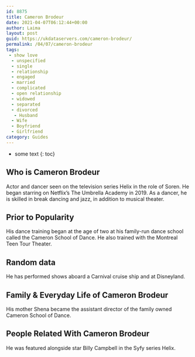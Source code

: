 ```yaml
---
id: 8875
title: Cameron Brodeur
date: 2021-04-07T06:12:44+00:00
author: Laima
layout: post
guid: https://ukdataservers.com/cameron-brodeur/
permalink: /04/07/cameron-brodeur
tags:
 - show love
  - unspecified
  - single
  - relationship
  - engaged
  - married
  - complicated
  - open relationship
  - widowed
  - separated
  - divorced
   - Husband
  - Wife
  - Boyfriend
  - Girlfriend
category: Guides
---
```


* some text
{: toc}


## Who is Cameron Brodeur
                  
                  
                  
Actor and dancer seen on the television series Helix in the role of Soren. He began starring on Netflix&#8217;s The Umbrella Academy in 2019. As a dancer, he is skilled in break dancing and jazz, in addition to musical theater.
                  
              
            
              
            
                
                
                
## Prior to Popularity
                  
                  
                  
His dance training began at the age of two at his family-run dance school called the Cameron School of Dance. He also trained with the Montreal Teen Tour Theater.
                  
              
            
              
            
                
                
                
## Random data
                  
                  
                  
He has performed shows aboard a Carnival cruise ship and at Disneyland.
                  
              
            
              
            
                
                
                
## Family & Everyday Life of Cameron Brodeur
                  
                  
                  
His mother Shena became the assistant director of the family owned Cameron School of Dance.
                  
              
            
              
            
                
                
                
## People Related With Cameron Brodeur
                  
                  
                  
He was featured alongside star Billy Campbell in the Syfy series Helix.
                  
              
            
              
            
                
              
            
              
              
            
            
              
            
          
          
          